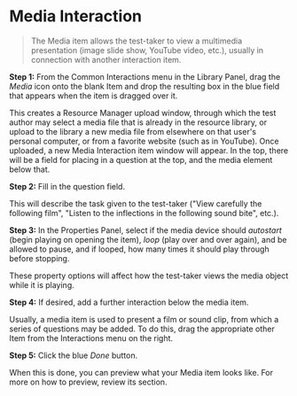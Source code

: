 # Media Interaction

>The Media item allows the test-taker to view a multimedia presentation (image slide show, YouTube video, etc.), usually in connection with another interaction item.

**Step 1:** From the Common Interactions menu in the Library Panel, drag the *Media* icon onto the blank Item and drop the resulting box in the blue field that appears when the item is dragged over it.

This creates a Resource Manager upload window, through which the test author may select a media file that is already in the resource library, or upload to the library a new media file from elsewhere on that user's personal computer, or from a favorite website (such as in YouTube). Once uploaded, a new Media Interaction item window will appear. In the top, there will be a field for placing in a question at the top, and the media element below that.

**Step 2:** Fill in the question field. 

This will describe the task given to the test-taker ("View carefully the following film", "Listen to the inflections in the following sound bite", etc.).

**Step 3:** In the Properties Panel, select if the media device should *autostart* (begin playing on opening the item), *loop* (play over and over again), and be allowed to pause, and if looped, how many times it should play through before stopping. 

These property options will affect how the test-taker views the media object while it is playing.

**Step 4:** If desired, add a further interaction below the media item.

Usually, a media item is used to present a film or sound clip, from which a series of questions may be added. To do this, drag the appropriate other Item from the Interactions menu on the right.

**Step 5:** Click the blue *Done* button.

When this is done, you can preview what your Media item looks like. For more on how to preview, review its section.